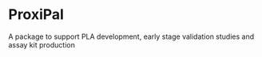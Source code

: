 # ProxiPal
A package to support PLA development, early stage validation studies and assay kit production
